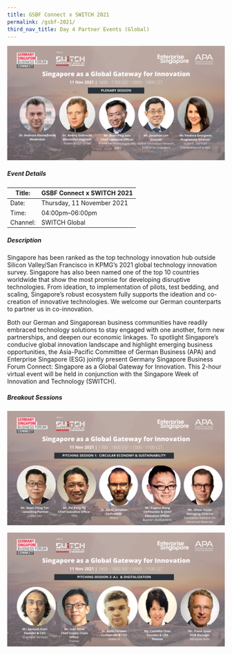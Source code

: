 ```yaml
---
title: GSBF Connect x SWITCH 2021
permalink: /gsbf-2021/
third_nav_title: Day 4 Partner Events (Global)
---
```


![GSBF Connect x SWITCH 2021](/images/switch_gsbf_connect_plenary.png)

##### Event Details

| Title: | GSBF Connect x SWITCH 2021 |
| -------- | -------- |
| Date: | Thursday, 11 November 2021     |
| Time: | 04:00pm–06:00pm     |
| Channel: | SWITCH Global     |

##### Description

Singapore has been ranked as the top technology innovation hub outside Silicon Valley/San Francisco in KPMG’s 2021 global technology innovation survey. Singapore has also been named one of the top 10 countries worldwide that show the most promise for developing disruptive technologies.  From ideation, to implementation of pilots, test bedding, and scaling, Singapore’s robust ecosystem fully supports the ideation and co-creation of innovative technologies. We welcome our German counterparts to partner us in co-innovation.

Both our German and Singaporean business communities have readily embraced technology solutions to stay engaged with one another, form new partnerships, and deepen our economic linkages. To spotlight Singapore’s conducive global innovation landscape and highlight emerging business opportunities, the Asia-Pacific Committee of German Business (APA) and Enterprise Singapore (ESG) jointly present Germany Singapore Business Forum Connect: Singapore as a Global Gateway for Innovation. This 2-hour virtual event will be held in conjunction with the Singapore Week of Innovation and Technology (SWITCH).

##### Breakout Sessions

![GSBF Connect x SWITCH 2021](/images/switch_gsbf_connect_1.png)

![GSBF Connect x SWITCH 2021](/images/switch_gsbf_connect_2.png)